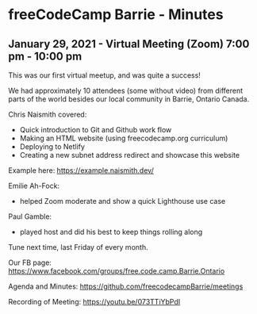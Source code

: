 # freeCodeCamp Barrie - Minutes

## January 29, 2021 - Virtual Meeting (Zoom) 7:00 pm - 10:00 pm

This was our first virtual meetup, and was quite a success!

We had approximately 10 attendees (some without video) from different parts of the world besides our local community in Barrie, Ontario Canada.

Chris Naismith covered:

- Quick introduction to Git and Github work flow
- Making an HTML website (using freecodecamp.org curriculum)
- Deploying to Netlify
- Creating a new subnet address redirect and showcase this website

Example here: https://example.naismith.dev/

Emilie Ah-Fock:

- helped Zoom moderate and show a quick Lighthouse use case

Paul Gamble:

- played host and did his best to keep things rolling along

Tune next time, last Friday of every month.

Our FB page: https://www.facebook.com/groups/free.code.camp.Barrie.Ontario

Agenda and Minutes: https://github.com/freecodecampBarrie/meetings

Recording of Meeting: https://youtu.be/073TTiYbPdI
